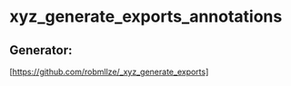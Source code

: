 # xyz_generate_exports_annotations

## Generator:

[https://github.com/robmllze/_xyz_generate_exports]